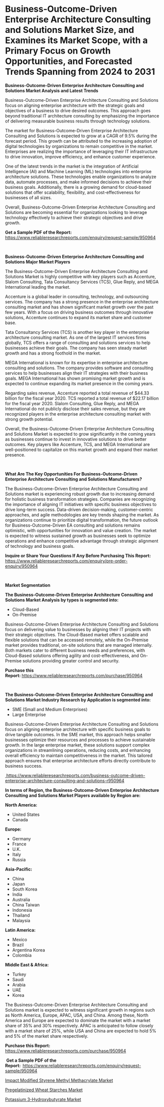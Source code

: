 <p><h1>Business-Outcome-Driven Enterprise Architecture Consulting and Solutions Market Size, and Examines its Market Scope, with a Primary Focus on Growth Opportunities, and Forecasted Trends Spanning from 2024 to 2031</h1></p><p><strong>Business-Outcome-Driven Enterprise Architecture Consulting and Solutions Market Analysis and Latest Trends</strong></p>
<p><p>Business-Outcome-Driven Enterprise Architecture Consulting and Solutions focus on aligning enterprise architecture with the strategic goals and objectives of a business to drive desired outcomes. This approach goes beyond traditional IT architecture consulting by emphasizing the importance of delivering measurable business results through technology solutions.</p><p>The market for Business-Outcome-Driven Enterprise Architecture Consulting and Solutions is expected to grow at a CAGR of 9.5% during the forecast period. This growth can be attributed to the increasing adoption of digital technologies by organizations to remain competitive in the market. Enterprises are realizing the importance of leveraging their IT infrastructure to drive innovation, improve efficiency, and enhance customer experience.</p><p>One of the latest trends in the market is the integration of Artificial Intelligence (AI) and Machine Learning (ML) technologies into enterprise architecture solutions. These technologies enable organizations to analyze data, automate processes, and make informed decisions to achieve their business goals. Additionally, there is a growing demand for cloud-based solutions that offer scalability, flexibility, and cost-effectiveness for businesses of all sizes.</p><p>Overall, Business-Outcome-Driven Enterprise Architecture Consulting and Solutions are becoming essential for organizations looking to leverage technology effectively to achieve their strategic objectives and drive growth.</p></p>
<p><strong>Get a Sample PDF of the Report:&nbsp;</strong> <a href="https://www.reliableresearchreports.com/enquiry/request-sample/950964">https://www.reliableresearchreports.com/enquiry/request-sample/950964</a></p>
<p>&nbsp;</p>
<p><strong>Business-Outcome-Driven Enterprise Architecture Consulting and Solutions Major Market Players</strong></p>
<p><p>The Business-Outcome-Driven Enterprise Architecture Consulting and Solutions Market is highly competitive with key players such as Accenture, Slalom Consulting, Tata Consultancy Services (TCS), Glue Reply, and MEGA International leading the market.</p><p>Accenture is a global leader in consulting, technology, and outsourcing services. The company has a strong presence in the enterprise architecture consulting market and has shown significant market growth over the past few years. With a focus on driving business outcomes through innovative solutions, Accenture continues to expand its market share and customer base.</p><p>Tata Consultancy Services (TCS) is another key player in the enterprise architecture consulting market. As one of the largest IT services firms globally, TCS offers a range of consulting and solutions services to help businesses achieve their goals. The company has seen steady market growth and has a strong foothold in the market.</p><p>MEGA International is known for its expertise in enterprise architecture consulting and solutions. The company provides software and consulting services to help businesses align their IT strategies with their business goals. MEGA International has shown promising market growth and is expected to continue expanding its market presence in the coming years.</p><p>Regarding sales revenue, Accenture reported a total revenue of $44.33 billion for the fiscal year 2020. TCS reported a total revenue of $22.17 billion for the fiscal year 2020. Slalom Consulting, Glue Reply, and MEGA International do not publicly disclose their sales revenue, but they are recognized players in the enterprise architecture consulting market with strong growth potential.</p><p>Overall, the Business-Outcome-Driven Enterprise Architecture Consulting and Solutions Market is expected to grow significantly in the coming years as businesses continue to invest in innovative solutions to drive better outcomes. Key players like Accenture, TCS, and MEGA International are well-positioned to capitalize on this market growth and expand their market presence.</p></p>
<p>&nbsp;</p>
<p><strong>What Are The Key Opportunities For Business-Outcome-Driven Enterprise Architecture Consulting and Solutions Manufacturers?</strong></p>
<p><p>The Business-Outcome-Driven Enterprise Architecture Consulting and Solutions market is experiencing robust growth due to increasing demand for holistic business transformation strategies. Companies are recognizing the importance of aligning IT initiatives with specific business objectives to drive long-term success. Data-driven decision-making, customer-centric approaches, and agile methodologies are key trends shaping the market. As organizations continue to prioritize digital transformation, the future outlook for Business-Outcome-Driven EA consulting and solutions remains optimistic, with opportunities for innovation and value creation. The market is expected to witness sustained growth as businesses seek to optimize operations and enhance competitive advantage through strategic alignment of technology and business goals.</p></p>
<p><strong>Inquire or Share Your Questions If Any Before Purchasing This Report:</strong> <a href="https://www.reliableresearchreports.com/enquiry/pre-order-enquiry/950964">https://www.reliableresearchreports.com/enquiry/pre-order-enquiry/950964</a></p>
<p>&nbsp;</p>
<p><strong>Market Segmentation</strong></p>
<p><strong>The Business-Outcome-Driven Enterprise Architecture Consulting and Solutions Market Analysis by types is segmented into:</strong></p>
<p><ul><li>Cloud-Based</li><li>On-Premise</li></ul></p>
<p><p>Business-Outcome-Driven Enterprise Architecture Consulting and Solutions focus on delivering value to businesses by aligning their IT projects with their strategic objectives. The Cloud-Based market offers scalable and flexible solutions that can be accessed remotely, while the On-Premise market provides traditional, on-site solutions that are managed internally. Both markets cater to different business needs and preferences, with Cloud-Based solutions offering agility and cost-effectiveness, and On-Premise solutions providing greater control and security.</p></p>
<p><strong>Purchase this Report:&nbsp;</strong><a href="https://www.reliableresearchreports.com/purchase/950964">https://www.reliableresearchreports.com/purchase/950964</a></p>
<p>&nbsp;</p>
<p><strong>The Business-Outcome-Driven Enterprise Architecture Consulting and Solutions Market Industry Research by Application is segmented into:</strong></p>
<p><ul><li>SME (Small and Medium Enterprises)</li><li>Large Enterprise</li></ul></p>
<p><p>Business-Outcome-Driven Enterprise Architecture Consulting and Solutions focus on aligning enterprise architecture with specific business goals to drive tangible outcomes. In the SME market, this approach helps smaller businesses optimize their resources and processes to achieve sustainable growth. In the large enterprise market, these solutions support complex organizations in streamlining operations, reducing costs, and enhancing overall efficiency to maintain competitiveness in the market. This tailored approach ensures that enterprise architecture efforts directly contribute to business success.</p></p>
<p><a href="https://www.reliableresearchreports.com/business-outcome-driven-enterprise-architecture-consulting-and-solutions-r950964">&nbsp;https://www.reliableresearchreports.com/business-outcome-driven-enterprise-architecture-consulting-and-solutions-r950964</a></p>
<p><strong>In terms of Region, the Business-Outcome-Driven Enterprise Architecture Consulting and Solutions Market Players available by Region are:</strong></p>
<p>
    <p> <strong> North America: </strong>
        <ul>
            <li>United States</li>
            <li>Canada</li>
        </ul>
        </p> 
    <p> <strong> Europe: </strong>
        <ul>
            <li>Germany</li>
            <li>France</li>
            <li>U.K.</li>
            <li>Italy</li>
            <li>Russia</li>
        </ul>
        </p> 
    <p> <strong> Asia-Pacific: </strong>
        <ul>
            <li>China</li>
            <li>Japan</li>
            <li>South Korea</li>
            <li>India</li>
            <li>Australia</li>
            <li>China Taiwan</li>
            <li>Indonesia</li>
            <li>Thailand</li>
            <li>Malaysia</li>
        </ul>
        </p> 
    <p> <strong> Latin America: </strong>
        <ul>
            <li>Mexico</li>
            <li>Brazil</li>
            <li>Argentina Korea</li>
            <li>Colombia</li>
        </ul>
        </p> 
    <p> <strong> Middle East & Africa: </strong>
        <ul>
            <li>Turkey</li>
            <li>Saudi</li>
            <li>Arabia</li>
            <li>UAE</li>
            <li>Korea</li>
        </ul>
    </p>
    </p>
<p><p>The Business-Outcome-Driven Enterprise Architecture Consulting and Solutions market is expected to witness significant growth in regions such as North America, Europe, APAC, USA, and China. Among these, North America and Europe are expected to dominate the market with a market share of 35% and 30% respectively. APAC is anticipated to follow closely with a market share of 25%, while USA and China are expected to hold 5% and 5% of the market share respectively.</p></p>
<p><strong>Purchase this Report: </strong><a href="https://www.reliableresearchreports.com/purchase/950964">https://www.reliableresearchreports.com/purchase/950964</a></p>
<p>&nbsp;<strong>Get a Sample PDF of the Report:&nbsp;&nbsp;</strong><a href="https://www.reliableresearchreports.com/enquiry/request-sample/950964">https://www.reliableresearchreports.com/enquiry/request-sample/950964</a></p>
<p><strong></strong></p>
<p><p><a href="https://www.linkedin.com/pulse/impact-modified-styrene-methyl-methacrylate-market-size-examines-zbk7f?trackingId=PGNN5%2B66PRJZ7kEtYxJa1A%3D%3D">Impact Modified Styrene Methyl Methacrylate Market</a></p><p><a href="https://www.linkedin.com/pulse/pregelatinized-wheat-starches-market-comprehensive-assessment-fqwff?trackingId=NMGhseg0O3qBKkW07QmG6A%3D%3D">Pregelatinized Wheat Starches Market</a></p><p><a href="https://www.linkedin.com/pulse/global-potassium-3-hydroxybutyrate-market-types-applications-tihyf">Potassium 3-Hydroxybutyrate Market</a></p></p>